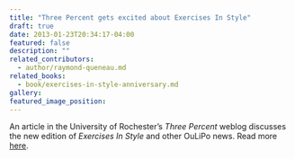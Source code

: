 ```yaml
---
title: "Three Percent gets excited about Exercises In Style"
draft: true
date: 2013-01-23T20:34:17-04:00
featured: false
description: ""
related_contributors:
  - author/raymond-queneau.md
related_books:
  - book/exercises-in-style-anniversary.md
gallery:
featured_image_position: 
---
```


An article in the University of Rochester’s _Three Percent_ weblog discusses the new edition of _Exercises In Style_ and other OuLiPo news. Read more [<u>here</u>](http://www.rochester.edu/College/translation/threepercent/index.php?id=5712).

